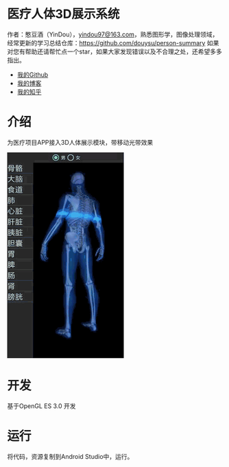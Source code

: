 # 医疗人体3D展示系统

作者：憨豆酒（YinDou），yindou97@163.com，熟悉图形学，图像处理领域，经常更新的学习总结仓库：<https://github.com/douysu/person-summary> 如果对您有帮助还请帮忙点一个star，如果大家发现错误以及不合理之处，还希望多多指出。

- [我的Github](https://github.com/douysu)
- [我的博客](https://blog.csdn.net/ModestBean)
- [我的知乎](https://zhuanlan.zhihu.com/c_1218472587279433728)

# 介绍

为医疗项目APP接入3D人体展示模块，带移动光带效果

![](../result/moving-light-strip.gif)

# 开发

基于OpenGL ES 3.0 开发

# 运行

将代码，资源复制到Android Studio中，运行。